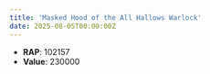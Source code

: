 ```yaml
---
title: 'Masked Hood of the All Hallows Warlock'
date: 2025-08-05T00:00:00Z
---
```

- **RAP**: 102157
- **Value**: 230000
